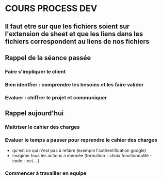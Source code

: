 # COURS PROCESS DEV

## Il faut etre sur que les fichiers soient sur l'extension de sheet et que les liens dans les fichiers correspondent au liens de nos fichiers

## Rappel de la séance passée

### Faire s'impliquer le client

### Bien identfier : comprendre les besoins et les faire valider

### Evaluer : chiffrer le projet et communiquer

## Rappel aujourd'hui

### Maitriser le cahier des charges

### Evaluer le temps a passer pour reprendre le cahier des charges

* qu'est ce qui n'est pas à refaire (exemple l'authentification google)
* Imaginer tous les actions a mennée (formation - choix fonctionnalité - code - ect....)

### Commencer à travailler en equipe

### 

